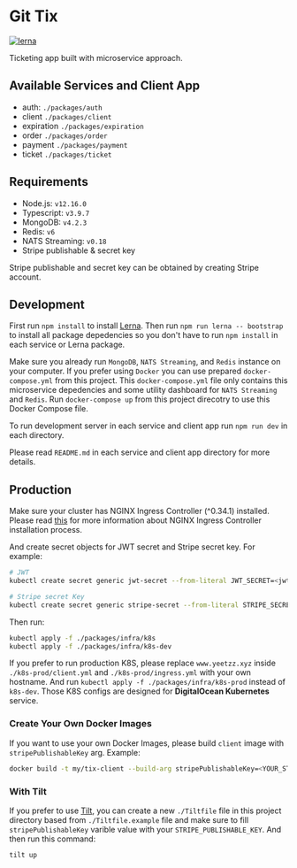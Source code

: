 # Git Tix

[![lerna](https://img.shields.io/badge/maintained%20with-lerna-cc00ff.svg)](https://lerna.js.org/)

Ticketing app built with microservice approach.

## Available Services and Client App

- auth: `./packages/auth`
- client `./packages/client`
- expiration `./packages/expiration`
- order `./packages/order`
- payment `./packages/payment`
- ticket `./packages/ticket`

## Requirements

- Node.js: `v12.16.0`
- Typescript: `v3.9.7`
- MongoDB: `v4.2.3`
- Redis: `v6`
- NATS Streaming: `v0.18`
- Stripe publishable & secret key

Stripe publishable and secret key can be obtained by creating Stripe account.

## Development

First run `npm install` to install [Lerna](https://lerna.js.org/). Then run `npm run lerna -- bootstrap` to install all package depedencies so you don't have to run `npm install` in each service or Lerna package.

Make sure you already run `MongoDB`, `NATS Streaming`, and `Redis` instance on your computer. If you prefer using `Docker` you can use prepared `docker-compose.yml` from this project. This `docker-compose.yml` file only contains this microservice depedencies and some utility dashboard for `NATS Streaming` and `Redis`. Run `docker-compose up` from this project direcotry to use this Docker Compose file.

To run development server in each service and client app run `npm run dev` in each directory.

Please read `README.md` in each service and client app directory for more details.

## Production

Make sure your cluster has NGINX Ingress Controller (^0.34.1) installed. Please read [this](https://kubernetes.github.io/ingress-nginx/deploy) for more information about NGINX Ingress Controller installation process.

And create secret objects for JWT secret and Stripe secret key. For example:

```sh
# JWT
kubectl create secret generic jwt-secret --from-literal JWT_SECRET=<jwt_secret_key>

# Stripe secret Key
kubectl create secret generic stripe-secret --from-literal STRIPE_SECRET_KEY=<stripe_secret_key>
```

Then run:

```sh
kubectl apply -f ./packages/infra/k8s
kubectl apply -f ./packages/infra/k8s-dev
```

If you prefer to run production K8S, please replace `www.yeetzz.xyz` inside `./k8s-prod/client.yml` and `./k8s-prod/ingress.yml` with your own hostname. And run `kubectl apply -f ./packages/infra/k8s-prod` instead of `k8s-dev`. Those K8S configs are designed for **DigitalOcean Kubernetes** service.

### Create Your Own Docker Images

If you want to use your own Docker Images, please build `client` image with `stripePublishableKey` arg. Example:

```sh
docker build -t my/tix-client --build-arg stripePublishableKey=<YOUR_STRIPE_PUBLISHABLE_KEY> .
```

### With Tilt

If you prefer to use [Tilt](https://tilt.dev/), you can create a new `./Tiltfile` file in this project directory based from `./Tiltfile.example` file and make sure to fill `stripePublishableKey` varible value with your `STRIPE_PUBLISHABLE_KEY`. And then run this command:

```sh
tilt up
```
